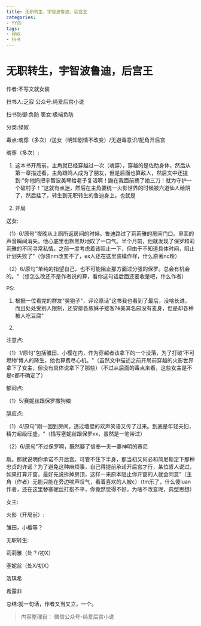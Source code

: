 ```yaml
---
title: 无职转生，宇智波鲁迪，后宫王
categories:
- YY向
tags:
- 绿奴
- 扫书
---
```

# 无职转生，宇智波鲁迪，后宫王
作者:不写文就女装

扫书人:乏寂 公众号:纯爱后宫小说

扫书防御:负防 亵女:极端负防

分类:绿奴

毒点:魂穿（多次）/送女（明知剧情不改变）/无避毒意识/配角开后宫

魂穿（多次）:

1.  这本书开局前，主角就已经穿越过一次（魂穿），穿越的是佐助身体，然后从第一章描述看，主角跟鸣人成为了朋友，但是后面也算敌人，然后文中还提到:"你他妈把宇智波美琴给老子复活啊！鼬在我面前捅了她三刀！就为守护一个破村子！"这就有点迷，然后在主角要统一火影世界的时候被六道仙人给阴了，然后挂了，转生到无职转生的鲁迪身上。也就是

2.  开局

送女:

（1）6/原句"夜晚从上厕所返房间的时候。鲁迪路过了莉莉雅的房间门口。里面的声音瞬间消失。他心底里也默黑默地叹了一口气。半个月前，他就发现了保罗和莉莉雅的不同寻常私情。之前一度考虑着该阻止一下，但由于不知道具体时间，阻止计划失败了"（你装nm改变不了，ex人还在这里装模作样，什么原著nc粉）

（2）6/原句"单纯的指望自己，也不可能阻止那方面过分强的保罗。总会有机会的。"（想怎么改还不是作者说的算，看你这句话后面还要收是吧，什么作者）

PS:

1.  根据一位看完的群友"昊狍子"，评论原话"这书我也看到了最后，没啥长进，而且处处受别人限制，还安排各族妹子接客?ĕ美其名曰没有麦身，但是却各种被人吃豆腐"

2.  

注意点:

（1）1/原句"包括雏田、小樱在内，作为穿越者该拿下的一个没落，为了打破'不可燃物'博人的降生，他也算费尽心机。"（虽然文中描述之前开局前穿越的火影世界拿下了女主，但没有具体说拿下了那些）（不过从后面的毒点来看，这些女主是不是c都不确定了）

郁闷点:

（1）5/赛妮丝跟保罗撒狗粮

膈应点:

（1）4/原句"刚一回到房间。透过墙壁的欢声笑语又传了过来。到底是年轻夫妇，精力超级旺盛。"（描写塞妮丝跟保罗xx，虽然是一笔带过）

（2）6/原句"不过保罗啊，既然娶了信奉一夫一妻神明的赛尼

斯。那就说明你承诺不开后宫。可管不住下半身，那当初又何必和简尼斯定下那种忠贞的许诺？为了避免这种麻烦事，自己得提前承诺开后宫才行，某位哲人说过，如果打算开窗，最好先说拆掉房顶，这样一来原本阻止你开窗的人就会同意"（主角（作者）无能只能在旁边唉声叹气，看着喜欢的人被c）（tm乐了，什么傻luan作者，还在这里替塞妮丝打抱不平，你竟然觉得不好，为啥不改变呢，典型思想）

女主:

火影（开局前）:

雏田，小樱等？

无职转生:

莉莉雅（处？/初X）

塞妮丝（处X/初X）

洛琪希

希露菲

总结:就一句话，作者又当又立，一个。


> 内容整理自： 微信公众号-纯爱后宫小说